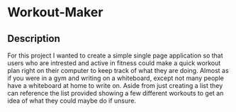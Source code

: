 # Workout-Maker

## Description
   For this project I wanted to create a simple single page application so that users who are intrested and active in fitness could make a quick workout plan right on their computer to keep track of what they are doing. Almost as if you were in a gym and writing on a whiteboard, except not  many people have a whiteboard at home to write on. Aside from just creating a list they can reference the list provided showing a few different workouts to get an idea of what they could maybe do if unsure.

